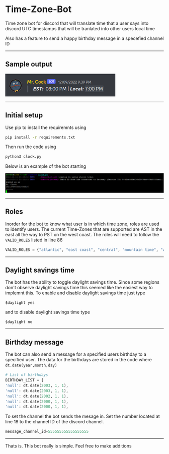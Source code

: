 # Time-Zone-Bot
Time zone bot for discord that will translate time that a user says into discord UTC timestamps that will be tranlated into other users local time

Also has a feature to send a happy birthday message in a specefied channel ID

---
## Sample output
![Example](https://github.com/sirjacob2u/Time-Zone-Bot/blob/main/example.png?raw=true "Example")

---
## Initial setup

Use pip to install the requiremnts using
```bash
pip install -r requirements.txt
```

Then run the code using 
```bash
python3 clock.py
```

Below is an example of the bot starting

![Example](https://github.com/sirjacob2u/Time-Zone-Bot/blob/main/Starting.png?raw=true "Sucess")

---
## Roles 

Inorder for the bot to know what user is in which time zone, roles are used to identify users. The current Time-Zones that are supported are AST in the east all the way to PST on the west coast. The roles will need to follow the `VALID_ROLES` listed in line 86

```python
VALID_ROLES = {"atlantic", "east coast", "central", "mountain time", "west coast"}
```

---
## Daylight savings time

The bot has the ability to toggle daylight savings time. Since some regions don't observe daylight savings time this seemed like the easiest way to implemnt this. To enable and disable daylight savings time just type 

```
$daylight yes 
```

and to disable daylight savings time type 

```
$daylight no
```

---
## Birthday message 

The bot can also send a message for a specified users birthday to a specified user. The data for the birthdays are stored in the code where  `dt.date(year,month,day)` 

```python
# List of birthdays
BIRTHDAY_LIST = {
'null': dt.date(2003, 1, 1),
'null': dt.date(2003, 1, 1),
'null': dt.date(2002, 1, 1),
'null': dt.date(2000, 1, 1),
'null': dt.date(2000, 1, 1),
```

To set the channel the bot sends the mesage in. Set the number located at line 18 to the channel ID of the discord channel. 

```python
message_channel_id=555555555555555555
```

---

Thats is. This bot really is simple. Feel free to make additions
